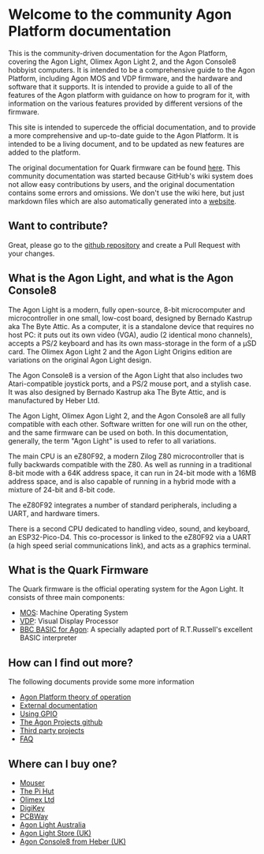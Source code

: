 # Welcome to the community Agon Platform documentation

This is the community-driven documentation for the Agon Platform, covering the Agon Light, Olimex Agon Light 2, and the Agon Console8 hobbyist computers.  It is intended to be a comprehensive guide to the Agon Platform, including Agon MOS and VDP firmware, and the hardware and software that it supports.  It is intended to provide a guide to all of the features of the Agon platform with guidance on how to program for it, with information on the various features provided by different versions of the firmware.

This site is intended to supercede the official documentation, and to provide a more comprehensive and up-to-date guide to the Agon Platform.  It is intended to be a living document, and to be updated as new features are added to the platform.

The original documentation for Quark firmware can be found [here](https://github.com/breakintoprogram/agon-docs/wiki). This community documentation was started because GitHub's wiki system does not allow easy contributions by users, and the original documentation contains some errors and omissions.  We don't use the wiki here, but just markdown files which are also automatically generated into a [website](https://agonconsole8.github.io/agon-docs/).

## Want to contribute?

Great, please go to the [github repository](https://github.com/AgonConsole8/agon-docs) and create a Pull Request with your changes.

## What is the Agon Light, and what is the Agon Console8

The Agon Light is a modern, fully open-source, 8-bit microcomputer and microcontroller in one small, low-cost board, designed by Bernado Kastrup aka The Byte Attic. As a computer, it is a standalone device that requires no host PC: it puts out its own video (VGA), audio (2 identical mono channels), accepts a PS/2 keyboard and has its own mass-storage in the form of a µSD card.  The Olimex Agon Light 2 and the Agon Light Origins edition are variations on the original Agon Light design.

The Agon Console8 is a version of the Agon Light that also includes two Atari-compatible joystick ports, and a PS/2 mouse port, and a stylish case.  It was also designed by Bernado Kastrup aka The Byte Attic, and is manufactured by Heber Ltd.

The Agon Light, Olimex Agon Light 2, and the Agon Console8 are all fully compatible with each other.  Software written for one will run on the other, and the same firmware can be used on both.  In this documentation, generally, the term "Agon Light" is used to refer to all variations.

The main CPU is an eZ80F92, a modern Zilog Z80 microcontroller that is fully backwards compatible with the Z80. As well as running in a traditional 8-bit mode with a 64K address space, it can run in 24-bit mode with a 16MB address space, and is also capable of running in a hybrid mode with a mixture of 24-bit and 8-bit code.

The eZ80F92 integrates a number of standard peripherals, including a UART, and hardware timers.

There is a second CPU dedicated to handling video, sound, and keyboard, an ESP32-Pico-D4. This co-processor is linked to the eZ80F92 via a UART (a high speed serial communications link), and acts as a graphics terminal.

## What is the Quark Firmware

The Quark firmware is the official operating system for the Agon Light. It consists of three main components:

* [MOS](MOS.md): Machine Operating System
* [VDP](VDP.md): Visual Display Processor
* [BBC BASIC for Agon](BBC-BASIC-for-Agon.md): A specially adapted port of R.T.Russell's excellent BASIC interpreter

## How can I find out more?

The following documents provide some more information

* [Agon Platform theory of operation](Theory-of-operation.md)
* [External documentation](External-Documentation.md)
* [Using GPIO](GPIO.md)
* [The Agon Projects github](Projects.md)
* [Third party projects](Third-Party-Projects.md)
* [FAQ](FAQ.md)

## Where can I buy one?

- [Mouser](https://www.mouser.com/ProductDetail/Olimex-Ltd/AgonLight2?qs=9vOqFld9vZWAIti5ng59Vw%3D%3D)
- [The Pi Hut](https://thepihut.com/products/agonlight2-z80-bbc-basic-retro-single-board-computer)
- [Olimex Ltd](https://www.olimex.com/Products/Retro-Computers/AgonLight2/open-source-hardware)
- [DigiKey](https://www.digikey.com/en/products/detail/olimex-ltd/AGONLIGHT2/19204345)
- [PCBWay](https://www.pcbway.com/project/gifts_detail/Agon_light_3f7ffaa8.html)
- [Agon Light Australia](https://agonlight.au)
- [Agon Light Store (UK)](http://agon-light.store)
- [Agon Console8 from Heber (UK)](https://shop.heber.co.uk/agon-console8/)
